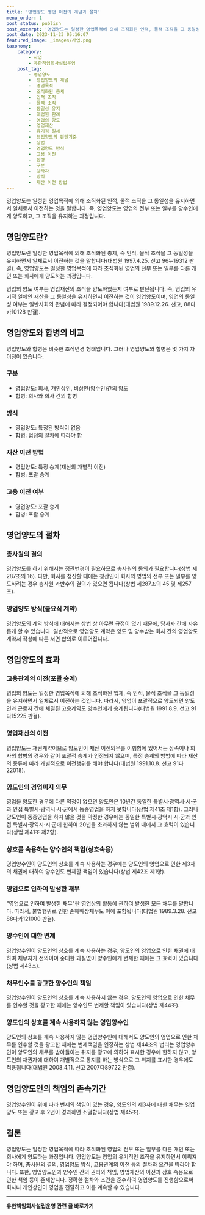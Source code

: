 ```yaml
---
title: '영업양도 영업 이전의 개념과 절차'
menu_order: 1
post_status: publish
post_excerpt: '영업양도는 일정한 영업목적에 의해 조직화된 인적, 물적 조직을 그 동일성을 유지하면서 일체로서 이전하는 것을 말합니다. 즉, 영업양도는 영업의 전부 또는 일부를 양수인에게 양도하고, 그 조직을 유지하는 과정입니다.'
post_date: 2023-11-23 05:16:07
featured_image: _images/사업.png
taxonomy:
    category:
        - 사업
        - 유한책임회사설립운영
    post_tag:
        - 영업양도
        -  영업양도의 개념
        -  영업목적
        -  조직화된 총체
        -  인적 조직
        -  물적 조직
        -  동일성 유지
        -  대법원 판례
        -  영업의 양도
        -  영업재산
        -  유기적 일체
        -  영업양도의 판단기준
        -  상법
        -  영업양도 방식
        -  고용 이전
        -  합병
        -  구분
        -  당사자
        -  방식
        -  재산 이전 방법
---
```



영업양도는 일정한 영업목적에 의해 조직화된 인적, 물적 조직을 그 동일성을 유지하면서 일체로서 이전하는 것을 말합니다. 즉, 영업양도는 영업의 전부 또는 일부를 양수인에게 양도하고, 그 조직을 유지하는 과정입니다.

## 영업양도란?

영업양도란 일정한 영업목적에 의해 조직화된 총체, 즉 인적, 물적 조직을 그 동일성을 유지하면서 일체로서 이전하는 것을 말합니다(대법원 1997.4.25. 선고 96누19312 판결). 즉, 영업양도는 일정한 영업목적에 따라 조직화된 영업의 전부 또는 일부를 다른 개인 또는 회사에게 양도하는 과정입니다.

영업의 양도 여부는 영업재산의 조직을 양도하였는지 여부로 판단됩니다. 즉, 영업의 유기적 일체인 재산을 그 동일성을 유지하면서 이전하는 것이 영업양도이며, 영업의 동일성 여부는 일반사회의 관념에 따라 결정되어야 합니다(대법원 1989.12.26. 선고, 88다카10128 판결).

## 영업양도와 합병의 비교

영업양도와 합병은 비슷한 조직변경 형태입니다. 그러나 영업양도와 합병은 몇 가지 차이점이 있습니다.

### 구분

- 영업양도: 회사, 개인상인, 비상인(양수인)간의 양도
- 합병: 회사와 회사 간의 합병

### 방식

- 영업양도: 특정된 방식이 없음
- 합병: 법정의 절차에 따라야 함

### 재산 이전 방법

- 영업양도: 특정 승계(재산의 개별적 이전)
- 합병: 포괄 승계

### 고용 이전 여부

- 영업양도: 포괄 승계
- 합병: 포괄 승계

## 영업양도의 절차

### 총사원의 결의

영업양도를 하기 위해서는 정관변경이 필요하므로 총사원의 동의가 필요합니다(상법 제287조의 16). 다만, 회사를 청산할 때에는 청산인이 회사의 영업의 전부 또는 일부를 양도하려는 경우 총사원 과반수의 결의가 있으면 됩니다(상법 제287조의 45 및 제257조).

### 영업양도 방식(불요식 계약)

영업양도의 계약 방식에 대해서는 상법 상 아무런 규정이 없기 때문에, 당사자 간에 자유롭게 할 수 있습니다. 일반적으로 영업양도 계약은 양도 및 양수받는 회사 간의 영업양도계약서 작성에 따른 서면 합의로 이루어집니다.

## 영업양도의 효과

### 고용관계의 이전(포괄 승계)

영업의 양도는 일정한 영업목적에 의해 조직화된 업체, 즉 인적, 물적 조직을 그 동일성을 유지하면서 일체로서 이전하는 것입니다. 따라서, 영업이 포괄적으로 양도되면 양도인과 근로자 간에 체결된 고용계약도 양수인에게 승계됩니다(대법원 1991.8.9. 선고 91다15225 판결).

### 영업재산의 이전

영업양도는 채권계약이므로 양도인이 재산 이전의무를 이행함에 있어서는 상속이나 회사의 합병의 경우와 같이 포괄적 승계가 인정되지 않으며, 특정 승계의 방법에 따라 재산의 종류에 따라 개별적으로 이전행위를 해야 합니다(대법원 1991.10.8. 선고 91다22018).

### 양도인의 경업피지 의무

영업을 양도한 경우에 다른 약정이 없으면 양도인은 10년간 동일한 특별시·광역시·시·군과 인접 특별시·광역시·시·군에서 동종영업을 하지 못합니다(상법 제41조 제1항). 그러나 양도인이 동종영업을 하지 않을 것을 약정한 경우에는 동일한 특별시·광역시·시·군과 인접 특별시·광역시·시·군에 한하여 20년을 초과하지 않는 범위 내에서 그 효력이 있습니다(상법 제41조 제2항).

### 상호를 속용하는 양수인의 책임(상호속용)

영업양수인이 양도인의 상호를 계속 사용하는 경우에는 양도인의 영업으로 인한 제3자의 채권에 대하여 양수인도 변제할 책임이 있습니다(상법 제42조 제1항).

### 영업으로 인하여 발생한 채무

"영업으로 인하여 발생한 채무"란 영업상의 활동에 관하여 발생한 모든 채무를 말합니다. 따라서, 불법행위로 인한 손해배상채무도 이에 포함됩니다(대법원 1989.3.28. 선고 88다카121000 판결).

### 양수인에 대한 변제

영업양수인이 양도인의 상호를 계속 사용하는 경우, 양도인의 영업으로 인한 채권에 대하여 채무자가 선의이며 중대한 과실없이 양수인에게 변제한 때에는 그 효력이 있습니다(상법 제43조).

### 채무인수를 광고한 양수인의 책임

영업양수인이 양도인의 상호를 계속 사용하지 않는 경우, 양도인의 영업으로 인한 채무를 인수할 것을 광고한 때에는 양수인도 변제할 책임이 있습니다(상법 제44조).

### 양도인의 상호를 계속 사용하지 않는 영업양수인

양도인의 상호를 계속 사용하지 않는 영업양수인에 대해서도 양도인의 영업으로 인한 채무를 인수할 것을 광고한 때에는 변제책임을 인정하는 상법 제44조의 법리는 영업양수인이 양도인의 채무를 받아들이는 취지를 광고에 의하여 표시한 경우에 한하지 않고, 양도인의 채권자에 대하여 개별적으로 통지를 하는 방식으로 그 취지를 표시한 경우에도 적용됩니다(대법원 2008.4.11. 선고 2007다89722 판결).

## 영업양도인의 책임의 존속기간

영업양수인이 위에 따라 변제의 책임이 있는 경우, 양도인의 제3자에 대한 채무는 영업양도 또는 광고 후 2년이 경과하면 소멸합니다(상법 제45조).

## 결론

영업양도는 일정한 영업목적에 따라 조직화된 영업의 전부 또는 일부를 다른 개인 또는 회사에게 양도하는 과정입니다. 영업양도는 영업의 유기적인 조직을 유지하면서 이뤄져야 하며, 총사원의 결의, 영업양도 방식, 고용관계의 이전 등의 절차와 요건을 따라야 합니다. 또한, 영업양도인과 양수인 간의 권리와 책임, 영업재산의 이전과 상호 속용으로 인한 책임 등이 존재합니다. 정확한 절차와 조건을 준수하여 영업양도를 진행함으로써 회사나 개인상인이 영업을 전달하고 이를 계속할 수 있습니다.
<!-- wp:separator -->
<hr class="wp-block-separator has-alpha-channel-opacity"/>
<!-- /wp:separator -->

<!-- wp:group {"backgroundColor":"base","layout":{"type":"constrained"}} -->
<div class="wp-block-group has-base-background-color has-background"><!-- wp:paragraph {"align":"center","fontSize":"medium"} -->
<p class="has-text-align-center has-large-font-size"><strong>유한책임회사설립운영 관련 글 바로가기</strong></p>
<!-- /wp:paragraph -->


<!-- wp:latest-posts
{"categories":[{"id":28319,"count":19,"description":"","link":"https://uknowlaw.com/category/%ec%9c%a0%ed%95%9c%ec%b1%85%ec%9e%84%ed%9a%8c%ec%82%ac%ec%84%a4%eb%a6%bd%ec%9a%b4%ec%98%81/","name":"유한책임회사설립운영","slug":"유한책임회사설립운영","taxonomy":"category","parent":0,"meta":[],"_links":{"self":[{"href":"https://uknowlaw.com/wp-json/wp/v2/categories/28319"}],"collection":[{"href":"https://uknowlaw.com/wp-json/wp/v2/categories"}],"about":[{"href":"https://uknowlaw.com/wp-json/wp/v2/taxonomies/category"}],"wp:post_type":[{"href":"https://uknowlaw.com/wp-json/wp/v2/posts?categories=28319"}],"curies":[{"name":"wp","href":"https://api.w.org/{rel}","templated":true}]}}],"postsToShow":100,"excerptLength":28,"postLayout":"grid","columns":2,"featuredImageAlign":"left","featuredImageSizeSlug":"large","fontSize":"small"} /--></div>
<!-- /wp:group -->